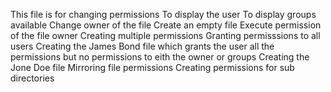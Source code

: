This file is for changing permissions
To display the user
To display groups available
Change owner of the file
Create an empty file
Execute permission of the file owner
Creating multiple permissions
Granting permisssions to all users
Creating the James Bond file which grants the user all the permissions but no permissions to eith the owner or groups
Creating the Jone Doe file
Mirroring file permissions
Creating permissions for sub directories
